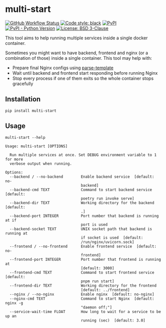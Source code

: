 # multi-start

[![GitHub Workflow Status](https://img.shields.io/github/actions/workflow/status/ioxiocom/multi-start/publish.yaml)](https://github.com/ioxiocom/multi-start/actions/workflows/publish.yaml)
[![Code style: black](https://img.shields.io/badge/code%20style-black-000000.svg)](https://github.com/psf/black)
[![PyPI](https://img.shields.io/pypi/v/multi-start)](https://pypi.org/project/multi-start/)
[![PyPI - Python Version](https://img.shields.io/pypi/pyversions/multi-start)](https://pypi.org/project/multi-start/)
[![License: BSD 3-Clause](https://img.shields.io/pypi/l/multi-start)](https://opensource.org/license/bsd-3-clause/)

This tool aims to help running multiple services inside a single docker container.

Sometimes you might want to have backend, frontend and nginx (or a combination of those)
inside a single container. This tool may help with:

- Prepare final Nginx configs using
  [parse-template](https://github.com/cocreators-ee/parse-template)
- Wait until backend and frontend start responding before running Nginx
- Stop every process if one of them exits so the whole container stops gracefully

## Installation

```shell
pip install multi-start
```

## Usage

```
multi-start --help

Usage: multi-start [OPTIONS]

  Run multiple services at once. Set DEBUG environment variable to 1 for more
  verbose output when running.

Options:
  --backend / --no-backend        Enable backend service  [default: no-
                                  backend]
  --backend-cmd TEXT              Command to start backend service  [default:
                                  poetry run invoke serve]
  --backend-dir TEXT              Working directory for the backend  [default:
                                  .]
  --backend-port INTEGER          Port number that backend is running at if
                                  port is used
  --backend-socket TEXT           UNIX socket path that backend is running at
                                  if socket is used  [default:
                                  /run/nginx/uvicorn.sock]
  --frontend / --no-frontend      Enable frontend service  [default: no-
                                  frontend]
  --frontend-port INTEGER         Port number that frontend is running at
                                  [default: 3000]
  --frontend-cmd TEXT             Command to start frontend service  [default:
                                  pnpm run start]
  --frontend-dir TEXT             Working directory for the frontend
                                  [default: ../frontend]
  --nginx / --no-nginx            Enable nginx  [default: no-nginx]
  --nginx-cmd TEXT                Command to start Nginx  [default: nginx -g
                                  "daemon off;"]
  --service-wait-time FLOAT       How long to wait for a service to be up an
                                  running (sec)  [default: 3.0]
```
